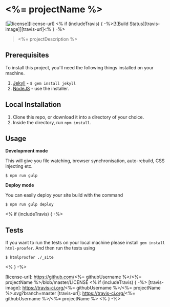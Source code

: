 # <%= projectName %>

[![license][license-image]][license-url] <% if (includeTravis) { -%>[![Build Status][travis-image]][travis-url]<% } -%>

> <%= projectDescription %>

## Prerequisites

To install this project, you'll need the following things installed on your machine.

1. [Jekyll](http://jekyllrb.com/) - `$ gem install jekyll`
2. [NodeJS](http://nodejs.org) - use the installer.

## Local Installation

1. Clone this repo, or download it into a directory of your choice.
2. Inside the directory, run `npm install`.

## Usage

**Development mode**

This will give you file watching, browser synchronisation, auto-rebuild, CSS injecting etc.

```shell
$ npm run gulp
```

**Deploy mode**

You can easily deploy your site build with the command
```shell
$ npm run gulp deploy
```

<% if (includeTravis) { -%>
## Tests

If you want to run the tests on your local machine please install `gem install html-proofer`. And then run the tests using
```shell
$ htmlproofer ./_site
```
<% } -%>

[license-image]: https://img.shields.io/badge/license-ISC-blue.svg
[license-url]: https://github.com/<%= githubUsername %>/<%= projectName %>/blob/master/LICENSE
<% if (includeTravis) { -%>
[travis-image]: https://travis-ci.org/<%= githubUsername %>/<%= projectName %>.svg?branch=master
[travis-url]: https://travis-ci.org/<%= githubUsername %>/<%= projectName %>
<% } -%>
